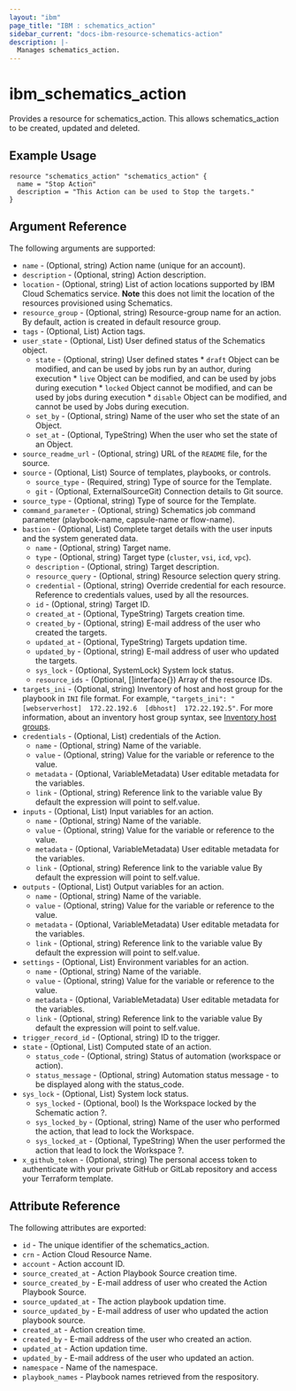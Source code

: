 ```yaml
---
layout: "ibm"
page_title: "IBM : schematics_action"
sidebar_current: "docs-ibm-resource-schematics-action"
description: |-
  Manages schematics_action.
---
```


# ibm\_schematics_action

Provides a resource for schematics_action. This allows schematics_action to be created, updated and deleted.

## Example Usage

```hcl
resource "schematics_action" "schematics_action" {
  name = "Stop Action"
  description = "This Action can be used to Stop the targets."
}
```

## Argument Reference

The following arguments are supported:

* `name` - (Optional, string) Action name (unique for an account).
* `description` - (Optional, string) Action description.
* `location` - (Optional, string) List of action locations supported by IBM Cloud Schematics service.  **Note** this does not limit the location of the resources provisioned using Schematics.
* `resource_group` - (Optional, string) Resource-group name for an action.  By default, action is created in default resource group.
* `tags` - (Optional, List) Action tags.
* `user_state` - (Optional, List) User defined status of the Schematics object.
  * `state` - (Optional, string) User defined states  * `draft` Object can be modified, and can be used by jobs run by an author, during execution  * `live` Object can be modified, and can be used by jobs during execution  * `locked` Object cannot be modified, and can be used by jobs during execution  * `disable` Object can be modified, and cannot be used by Jobs during execution.
  * `set_by` - (Optional, string) Name of the user who set the state of an Object.
  * `set_at` - (Optional, TypeString) When the user who set the state of an Object.
* `source_readme_url` - (Optional, string) URL of the `README` file, for the source.
* `source` - (Optional, List) Source of templates, playbooks, or controls.
  * `source_type` - (Required, string) Type of source for the Template.
  * `git` - (Optional, ExternalSourceGit) Connection details to Git source.
* `source_type` - (Optional, string) Type of source for the Template.
* `command_parameter` - (Optional, string) Schematics job command parameter (playbook-name, capsule-name or flow-name).
* `bastion` - (Optional, List) Complete target details with the user inputs and the system generated data.
  * `name` - (Optional, string) Target name.
  * `type` - (Optional, string) Target type (`cluster`, `vsi`, `icd`, `vpc`).
  * `description` - (Optional, string) Target description.
  * `resource_query` - (Optional, string) Resource selection query string.
  * `credential` - (Optional, string) Override credential for each resource.  Reference to credentials values, used by all the resources.
  * `id` - (Optional, string) Target ID.
  * `created_at` - (Optional, TypeString) Targets creation time.
  * `created_by` - (Optional, string) E-mail address of the user who created the targets.
  * `updated_at` - (Optional, TypeString) Targets updation time.
  * `updated_by` - (Optional, string) E-mail address of user who updated the targets.
  * `sys_lock` - (Optional, SystemLock) System lock status.
  * `resource_ids` - (Optional, []interface{}) Array of the resource IDs.
* `targets_ini` - (Optional, string) Inventory of host and host group for the playbook in `INI` file format. For example, `"targets_ini": "[webserverhost]  172.22.192.6  [dbhost]  172.22.192.5"`. For more information, about an inventory host group syntax, see [Inventory host groups](/docs/schematics?topic=schematics-schematics-cli-reference#schematics-inventory-host-grps).
* `credentials` - (Optional, List) credentials of the Action.
  * `name` - (Optional, string) Name of the variable.
  * `value` - (Optional, string) Value for the variable or reference to the value.
  * `metadata` - (Optional, VariableMetadata) User editable metadata for the variables.
  * `link` - (Optional, string) Reference link to the variable value By default the expression will point to self.value.
* `inputs` - (Optional, List) Input variables for an action.
  * `name` - (Optional, string) Name of the variable.
  * `value` - (Optional, string) Value for the variable or reference to the value.
  * `metadata` - (Optional, VariableMetadata) User editable metadata for the variables.
  * `link` - (Optional, string) Reference link to the variable value By default the expression will point to self.value.
* `outputs` - (Optional, List) Output variables for an action.
  * `name` - (Optional, string) Name of the variable.
  * `value` - (Optional, string) Value for the variable or reference to the value.
  * `metadata` - (Optional, VariableMetadata) User editable metadata for the variables.
  * `link` - (Optional, string) Reference link to the variable value By default the expression will point to self.value.
* `settings` - (Optional, List) Environment variables for an action.
  * `name` - (Optional, string) Name of the variable.
  * `value` - (Optional, string) Value for the variable or reference to the value.
  * `metadata` - (Optional, VariableMetadata) User editable metadata for the variables.
  * `link` - (Optional, string) Reference link to the variable value By default the expression will point to self.value.
* `trigger_record_id` - (Optional, string) ID to the trigger.
* `state` - (Optional, List) Computed state of an action.
  * `status_code` - (Optional, string) Status of automation (workspace or action).
  * `status_message` - (Optional, string) Automation status message - to be displayed along with the status_code.
* `sys_lock` - (Optional, List) System lock status.
  * `sys_locked` - (Optional, bool) Is the Workspace locked by the Schematic action ?.
  * `sys_locked_by` - (Optional, string) Name of the user who performed the action, that lead to lock the Workspace.
  * `sys_locked_at` - (Optional, TypeString) When the user performed the action that lead to lock the Workspace ?.
* `x_github_token` - (Optional, string) The personal access token to authenticate with your private GitHub or GitLab repository and access your Terraform template.

## Attribute Reference

The following attributes are exported:

* `id` - The unique identifier of the schematics_action.
* `crn` - Action Cloud Resource Name.
* `account` - Action account ID.
* `source_created_at` - Action Playbook Source creation time.
* `source_created_by` - E-mail address of user who created the Action Playbook Source.
* `source_updated_at` - The action playbook updation time.
* `source_updated_by` - E-mail address of user who updated the action playbook source.
* `created_at` - Action creation time.
* `created_by` - E-mail address of the user who created an action.
* `updated_at` - Action updation time.
* `updated_by` - E-mail address of the user who updated an action.
* `namespace` - Name of the namespace.
* `playbook_names` - Playbook names retrieved from the respository.
